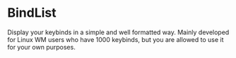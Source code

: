 # BindList

Display your keybinds in a simple and well formatted way. Mainly developed for Linux WM users who have 1000 keybinds, but you are allowed to use it for your own purposes.
